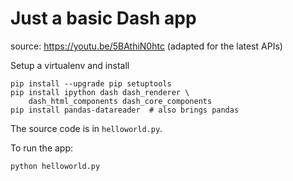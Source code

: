 # Just a basic Dash app
source: https://youtu.be/5BAthiN0htc (adapted for the latest APIs)

Setup a virtualenv and install

    pip install --upgrade pip setuptools
    pip install ipython dash dash_renderer \
        dash_html_components dash_core_components
    pip install pandas-datareader  # also brings pandas

The source code is in `helloworld.py`.

To run the app:

    python helloworld.py
